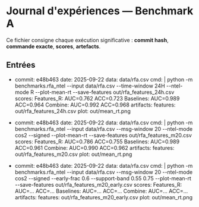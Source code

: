 # Journal d'expériences — Benchmark A

Ce fichier consigne chaque exécution significative : **commit hash**, **commande exacte**, **scores**, **artefacts**.

## Entrées

- commit: e48b463
  date: 2025-09-22
  data: data/rfa.csv
  cmd: |
    python -m benchmarks.rfa_ntel --input data/rfa.csv --time-window 24H --ntel-mode R --plot-mean-rt --save-features out/rfa_features_24h.csv
  scores:
    Features_R:  AUC=0.762  ACC=0.723
    Baselines:   AUC=0.989  ACC=0.964
    Combine:     AUC=0.992  ACC=0.968
  artifacts:
    features: out/rfa_features_24h.csv
    plot:     out/mean_rt.png

- commit: e48b463
  date: 2025-09-22
  data: data/rfa.csv
  cmd: |
    python -m benchmarks.rfa_ntel --input data/rfa.csv --msg-window 20 --ntel-mode cos2 --signed --plot-mean-rt --save-features out/rfa_features_m20.csv
  scores:
    Features_R:  AUC=0.786  ACC=0.755
    Baselines:   AUC=0.989  ACC=0.961
    Combine:     AUC=0.990  ACC=0.962
  artifacts:
    features: out/rfa_features_m20.csv
    plot:     out/mean_rt.png

- commit: e48b463
  date: 2025-09-22
  data: data/rfa.csv
  cmd: |
    python -m benchmarks.rfa_ntel --input data/rfa.csv --msg-window 20 --ntel-mode cos2 --signed --early-frac 0.6 --support-band 0.55 0.75 --plot-mean-rt --save-features out/rfa_features_m20_early.csv
  scores:
    Features_R:  AUC=...  ACC=...
    Baselines:   AUC=...  ACC=...
    Combine:     AUC=...  ACC=...
  artifacts:
    features: out/rfa_features_m20_early.csv
    plot:     out/mean_rt.png
